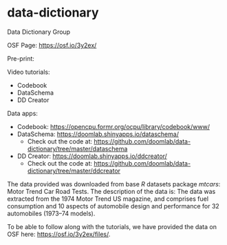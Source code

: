# data-dictionary
Data Dictionary Group

OSF Page: https://osf.io/3y2ex/

Pre-print:

Video tutorials:
- Codebook
- DataSchema
- DD Creator

Data apps:
- Codebook: https://opencpu.formr.org/ocpu/library/codebook/www/
- DataSchema: https://doomlab.shinyapps.io/dataschema/
    - Check out the code at:  https://github.com/doomlab/data-dictionary/tree/master/dataschema  
- DD Creator: https://doomlab.shinyapps.io/ddcreator/ 
    - Check out the code at: https://github.com/doomlab/data-dictionary/tree/master/ddcreator


The data provided was downloaded from base *R* datasets package *mtcars*: Motor Trend Car Road Tests. The description of the data is: The data was extracted from the 1974 Motor Trend US magazine, and comprises fuel consumption and 10 aspects of automobile design and performance for 32 automobiles (1973–74 models).

To be able to follow along with the tutorials, we have provided the data on OSF here: https://osf.io/3y2ex/files/.
